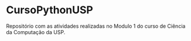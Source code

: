 # CursoPythonUSP
Repositório com as  atividades realizadas no Modulo 1 do curso de Ciência da Computação da USP.
